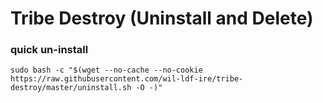 # Tribe Destroy (Uninstall and Delete)

### quick un-install
```
sudo bash -c "$(wget --no-cache --no-cookie https://raw.githubusercontent.com/wil-ldf-ire/tribe-destroy/master/uninstall.sh -O -)"
```